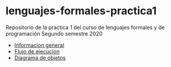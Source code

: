 # lenguajes-formales-practica1

Repositorio de la practica 1 del curso de lenguajes formales y de programación Segundo semestre 2020

- [Informacion general](/doc/info_general.md)
- [Flujo de ejecucion](/doc/flujo_programa.md)
- [Diagrama de objetos](/doc/clases_objetos.md)
